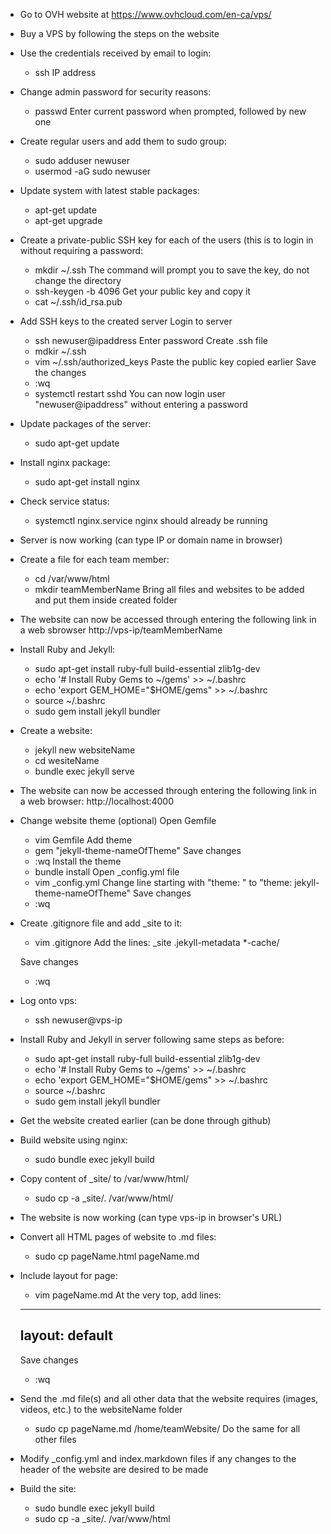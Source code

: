 - Go to OVH website at https://www.ovhcloud.com/en-ca/vps/

- Buy a VPS by following the steps on the website

- Use the credentials received by email to login:
	* ssh IP address

- Change admin password for security reasons:
	* passwd 
	Enter current password when prompted, followed by new one

- Create regular users and add them to sudo group:
	* sudo adduser newuser
	* usermod -aG sudo newuser

- Update system with latest stable packages:
	* apt-get update
	* apt-get upgrade

- Create a private-public SSH key for each of the users (this is to login in without requiring a password:
	* mkdir ~/.ssh
	The command will prompt you to save the key, do not change the directory
	* ssh-keygen -b 4096
	Get your public key and copy it
	* cat ~/.ssh/id_rsa.pub
	
- Add SSH keys to the created server
	Login to server
	* ssh newuser@ipaddress
	Enter password
	Create .ssh file
	* mdkir ~/.ssh
	* vim ~/.ssh/authorized_keys 
	Paste the public key copied earlier
	Save the changes
	* :wq
	* systemctl restart sshd
	You can now login user "newuser@ipaddress" without entering a password

- Update packages of the server:
	* sudo apt-get update 

- Install nginx package:
	* sudo apt-get install nginx

- Check service status:
	* systemctl nginx.service
	nginx should already be running

- Server is now working (can type IP or domain name in browser)

- Create a file for each team member:
	* cd /var/www/html
	* mkdir teamMemberName
	Bring all files and websites to be added and put them inside created folder

- The website can now be accessed through entering the following link in a web sbrowser
	http://vps-ip/teamMemberName

- Install Ruby and Jekyll:
	* sudo apt-get install ruby-full build-essential zlib1g-dev
	* echo '# Install Ruby Gems to ~/gems' >> ~/.bashrc
	* echo 'export GEM_HOME="$HOME/gems" >> ~/.bashrc
	* source ~/.bashrc
	* sudo gem install jekyll bundler

- Create a website:
	* jekyll new websiteName
	* cd wesiteName
	* bundle exec jekyll serve

- The website can now be accessed through entering the following link in a web browser:
	http://localhost:4000

- Change website theme (optional)
	Open Gemfile
	* vim Gemfile
	Add theme
	* gem "jekyll-theme-nameOfTheme"
	Save changes
	* :wq
	Install the theme
	* bundle install
	Open _config.yml file
	* vim _config.yml
	Change line starting with "theme: " to "theme: jekyll-theme-nameOfTheme"
	Save changes
	* :wq
 
- Create .gitignore file and add _site to it:
	* vim .gitignore
	Add the lines: 
	_site
	.jekyll-metadata
	*-cache/

	Save changes
	* :wq

- Log onto vps:
	* ssh newuser@vps-ip

- Install Ruby and Jekyll in server following same steps as before:
	* sudo apt-get install ruby-full build-essential zlib1g-dev
	* echo '# Install Ruby Gems to ~/gems' >> ~/.bashrc
	* echo 'export GEM_HOME="$HOME/gems" >> ~/.bashrc
	* source ~/.bashrc
	* sudo gem install jekyll bundler

- Get the website created earlier (can be done through github)

- Build website using nginx:
	* sudo bundle exec jekyll build

- Copy content of _site/ to /var/www/html/
	* sudo cp -a _site/. /var/www/html/

- The website is now working (can type vps-ip in browser's URL)

- Convert all HTML pages of website to .md files:
	* sudo cp pageName.html pageName.md

- Include layout for page:
	* vim pageName.md
	At the very top, add lines:
	---
	layout: default
	---

	Save changes
	* :wq

- Send the .md file(s) and all other data that the website requires (images, videos, etc.) to the websiteName folder 
	* sudo cp pageName.md /home/teamWebsite/
	Do the same for all other files

- Modify _config.yml and index.markdown files if any changes to the header of the website are desired to be made

- Build the site:
	* sudo bundle exec jekyll build
	* sudo cp -a _site/. /var/www/html

